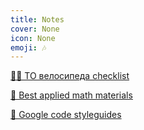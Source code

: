 ```yaml
---
title: Notes
cover: None
icon: None
emoji: 🎶
---
```


[🚴‍♀️ ТО велосипеда checklist](https://merkulov.top/Other/Notes/ТО_велосипеда_checklist)

[📜 Best applied math materials](https://merkulov.top/Other/Notes/Best_applied_math_materials)

[💈 Google code styleguides](https://merkulov.top/Other/Notes/Google_code_styleguides)
